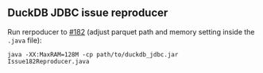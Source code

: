 DuckDB JDBC issue reproducer
----------------------------

Run rerpoducer to [#182](https://github.com/duckdb/duckdb-java/issues/182) (adjust parquet path and memory setting inside the `.java` file):

```
java -XX:MaxRAM=128M -cp path/to/duckdb_jdbc.jar Issue182Reproducer.java
```

